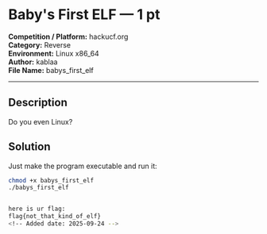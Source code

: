 # Baby's First ELF — 1 pt

**Competition / Platform:** hackucf.org  
**Category:** Reverse  
**Environment:** Linux x86_64  
**Author:** kablaa  
**File Name:** babys_first_elf  

---

## Description
Do you even Linux?

## Solution
Just make the program executable and run it:

```bash
chmod +x babys_first_elf
./babys_first_elf


here is ur flag:
flag{not_that_kind_of_elf}
<!-- Added date: 2025-09-24 -->
